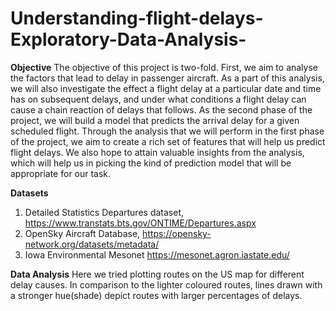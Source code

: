 # Understanding-flight-delays-Exploratory-Data-Analysis-
**Objective**
The objective of this project is two-fold. First, we aim to analyse the factors that lead to delay in passenger
aircraft. As a part of this analysis, we will also investigate the effect a flight delay at a particular date and time
has on subsequent delays, and under what conditions a flight delay can cause a chain reaction of delays that
follows.
As the second phase of the project, we will build a model that predicts the arrival delay for a given scheduled
flight. Through the analysis that we will perform in the first phase of the project, we aim to create a rich set of
features that will help us predict flight delays. We also hope to attain valuable insights from the analysis, which
will help us in picking the kind of prediction model that will be appropriate for our task.

**Datasets**
1. Detailed Statistics Departures dataset, https://www.transtats.bts.gov/ONTIME/Departures.aspx
2. OpenSky Aircraft Database, https://opensky-network.org/datasets/metadata/
3. Iowa Environmental Mesonet https://mesonet.agron.iastate.edu/

**Data Analysis**
Here we tried plotting routes on the US map for different delay causes. In comparison to the lighter coloured
routes, lines drawn with a stronger hue(shade) depict routes with larger percentages of delays.
